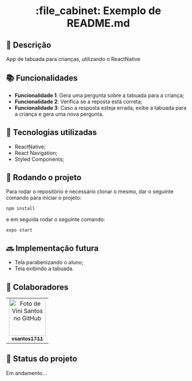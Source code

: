 <h1 align="center">:file_cabinet: Exemplo de README.md</h1>

## :memo: Descrição
App de tabuada para crianças, utilizando o ReactNative

## :books: Funcionalidades
* <b>Funcionalidade 1</b>: Gera uma pergunta sobre a tabuada para a criança;
* <b>Funcionalidade 2</b>: Verifica se a reposta está correta;
* <b>Funcionalidade 3</b>: Caso a resposta esteja errada, exibe a tabuada para a criança e gera uma nova pergunta.

## :wrench: Tecnologias utilizadas
* ReactNative;
* React Navigation;
* Styled Components;


## :rocket: Rodando o projeto
Para rodar o repositório é necessário clonar o mesmo, dar o seguinte comando para iniciar o projeto:
```
npm install
```
e em seguida rodar o seguinte comando:
```
expo start
```

## :soon: Implementação futura
* Tela parabenizando o aluno;
* Tela exibindo a tabuada.

## :handshake: Colaboradores
<table>
  <tr>
    <td align="center">
      <a href="http://github.com/vsantos1711">
        <img src="https://avatars.githubusercontent.com/u/104466068?v=4" width="100px;" alt="Foto de Vini Santos no GitHub"/><br>
        <sub>
          <b>vsantos1711</b>
        </sub>
      </a>
    </td>
  </tr>
</table>

## :dart: Status do projeto
Em andamento...
